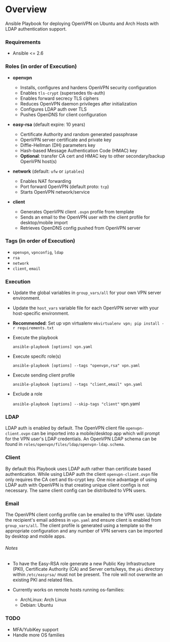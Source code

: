 # Overview
Ansible Playbook for deploying OpenVPN on Ubuntu and Arch Hosts with LDAP authentication support.

### Requirements
- Ansible <= 2.6

### Roles (in order of Execution)
- **openvpn**
  - Installs, configures and hardens OpenVPN security configuration
  - Enables `tls-crypt` (supersedes tls-auth)
  - Enables forward secrecy TLS ciphers
  - Reduces OpenVPN daemon privileges after initialization
  - Configures LDAP auth over TLS
  - Pushes OpenDNS for client configuration

- **easy-rsa** (default expire: 10 years)
  - Certificate Authority and random generated passphrase
  - OpenVPN server certificate and private key
  - Diffie-Hellman (DH) parameters key
  - Hash-based Message Authentication Code (HMAC) key
  - **Optional**: transfer CA cert and HMAC key to other secondary/backup OpenVPN host(s)

- **network** (default: `ufw` or `iptables`)
  - Enables NAT forwarding
  - Port forward OpenVPN (default proto: `tcp`)
  - Starts OpenVPN network/service

- **client**
  - Generates OpenVPN client `.ovpn` profile from template
  - Sends an email to the OpenVPN user with the client profile for desktop/mobile import
  - Retrieves OpenDNS config pushed from OpenVPN server

### Tags (in order of Execution)
  - `openvpn`, `vpnconfig`, `ldap`
  - `rsa`
  - `network`
  - `client`, `email`

### Execution
- Update the global variables in `group_vars/all` for your own VPN server environment.
- Update the `host_vars` variable file for each OpenVPN server with your host-specific environment.
- **Recommended**: Set up vpn virtualenv `mkvirtualenv vpn; pip install -r requirements.txt`
- Execute the playbook

  `ansible-playbook [options] vpn.yaml`

- Execute specifc role(s)
  
  `ansible-playbook [options] --tags "openvpn,rsa" vpn.yaml`

- Execute sending client profile

  `ansible-playbook [options] --tags "client,email" vpn.yaml`

- Exclude a role

  `ansible-playbook [options] --skip-tags "client"` vpn.yaml

### LDAP
LDAP auth is enabled by default. The OpenVPN client file `openvpn-client.ovpn` can be imported into a mobile/desktop app which will prompt for the VPN user's LDAP credentials. An OpenVPN LDAP schema can be found in `roles/openvpn/files/ldap/openvpn-ldap.schema`. 

### Client
By default this Playbook uses LDAP auth rather than certificate based authentication. While using LDAP auth the client `openvpn-client.ovpn` file only requires the CA cert and tls-crypt key. One nice advantage of using LDAP auth with OpenVPN is that creating unique client configs is not necessary. The same client config can be distributed to VPN users.

### Email
The OpenVPN client config profile can be emailed to the VPN user. Update the recipient's email address in `vpn.yaml` and ensure client is enabled from `group_vars/all`. The client profile is generated using a template so the appropriate configuration and any number of VPN servers can be imported by desktop and mobile apps.

###### Notes
- To have the Easy-RSA role generate a new Public Key Infrastructure (PKI), Certificate Authority (CA) and Server certs/keys, the `pki` directory within `/etc/easyrsa/` must not be present. The role will not overwrite an existing PKI and related files.

- Currently works on remote hosts running os-families:
  - ArchLinux: Arch Linux
  - Debian: Ubuntu

### TODO
- MFA/YubiKey support
- Handle more OS families
